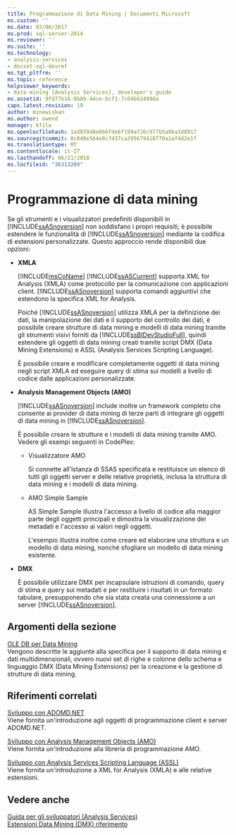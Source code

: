 ```yaml
---
title: Programmazione di Data Mining | Documenti Microsoft
ms.custom: ''
ms.date: 03/06/2017
ms.prod: sql-server-2014
ms.reviewer: ''
ms.suite: ''
ms.technology:
- analysis-services
- docset-sql-devref
ms.tgt_pltfrm: ''
ms.topic: reference
helpviewer_keywords:
- data mining [Analysis Services], developer's guide
ms.assetid: 9fd77b16-0b89-44ce-bcf1-7c04b62499da
caps.latest.revision: 19
author: minewiskan
ms.author: owend
manager: kfile
ms.openlocfilehash: 1ad8f0d8e066fde6f199af26c977b5a9ba3d8917
ms.sourcegitcommit: 8c040e5b4e8c7d37ca295679410770a1af4d2e1f
ms.translationtype: MT
ms.contentlocale: it-IT
ms.lasthandoff: 06/21/2018
ms.locfileid: "36313289"
---
```

# <a name="data-mining-programming"></a>Programmazione di data mining
  Se gli strumenti e i visualizzatori predefiniti disponibili in [!INCLUDE[ssASnoversion](../../includes/ssasnoversion-md.md)] non soddisfano i propri requisiti, è possibile estendere le funzionalità di [!INCLUDE[ssASnoversion](../../includes/ssasnoversion-md.md)] mediante la codifica di estensioni personalizzate. Questo approccio rende disponibili due opzioni:  
  
-   **XMLA**  
  
     [!INCLUDE[msCoName](../../includes/msconame-md.md)] [!INCLUDE[ssASCurrent](../../includes/ssascurrent-md.md)] supporta XML for Analysis (XMLA) come protocollo per la comunicazione con applicazioni client. [!INCLUDE[ssASnoversion](../../includes/ssasnoversion-md.md)] supporta comandi aggiuntivi che estendono la specifica XML for Analysis.  
  
     Poiché [!INCLUDE[ssASnoversion](../../includes/ssasnoversion-md.md)] utilizza XMLA per la definizione dei dati, la manipolazione dei dati e il supporto del controllo dei dati, è possibile creare strutture di data mining e modelli di data mining tramite gli strumenti visivi forniti da [!INCLUDE[ssBIDevStudioFull](../../includes/ssbidevstudiofull-md.md)], quindi estendere gli oggetti di data mining creati tramite script DMX (Data Mining Extensions) e ASSL (Analysis Services Scripting Language).  
  
     È possibile creare e modificare completamente oggetti di data mining negli script XMLA ed eseguire query di stima sui modelli a livello di codice dalle applicazioni personalizzate.  
  
-   **Analysis Management Objects (AMO)**  
  
     [!INCLUDE[ssASnoversion](../../includes/ssasnoversion-md.md)] include inoltre un framework completo che consente ai provider di data mining di terze parti di integrare gli oggetti di data mining in [!INCLUDE[ssASnoversion](../../includes/ssasnoversion-md.md)].  
  
     È possibile creare le strutture e i modelli di data mining tramite AMO. Vedere gli esempi seguenti in CodePlex:  
  
    -   Visualizzatore AMO  
  
         Si connette all'istanza di SSAS specificata e restituisce un elenco di tutti gli oggetti server e delle relative proprietà, inclusa la struttura di data mining e i modelli di data mining.  
  
    -   AMO Simple Sample  
  
         AS Simple Sample illustra l'accesso a livello di codice alla maggior parte degli oggetti principali e dimostra la visualizzazione dei metadati e l'accesso ai valori negli oggetti.  
  
         L'esempio illustra inoltre come creare ed elaborare una struttura e un modello di data mining, nonché sfogliare un modello di data mining esistente.  
  
-   **DMX**  
  
     È possibile utilizzare DMX per incapsulare istruzioni di comando, query di stima e query sui metadati e per restituire i risultati in un formato tabulare, presupponendo che sia stata creata una connessione a un server [!INCLUDE[ssASnoversion](../../includes/ssasnoversion-md.md)].  
  
## <a name="in-this-section"></a>Argomenti della sezione  
 [OLE DB per Data Mining](../../../2014/analysis-services/dev-guide/ole-db-for-data-mining.md)  
 Vengono descritte le aggiunte alla specifica per il supporto di data mining e dati multidimensionali, ovvero nuovi set di righe e colonne dello schema e linguaggio DMX (Data Mining Extensions) per la creazione e la gestione di strutture di data mining.  
  
## <a name="related-reference"></a>Riferimenti correlati  
 [Sviluppo con ADOMD.NET](../multidimensional-models/adomd-net/developing-with-adomd-net.md)  
 Viene fornita un'introduzione agli oggetti di programmazione client e server ADOMD.NET.  
  
 [Sviluppo con Analysis Management Objects &#40;AMO&#41;](../multidimensional-models/analysis-management-objects/developing-with-analysis-management-objects-amo.md)  
 Viene fornita un'introduzione alla libreria di programmazione AMO.  
  
 [Sviluppo con Analysis Services Scripting Language &#40;ASSL&#41;](../multidimensional-models/scripting-language-assl/developing-with-analysis-services-scripting-language-assl.md)  
 Viene fornita un'introduzione a XML for Analysis (XMLA) e alle relative estensioni.  
  
## <a name="see-also"></a>Vedere anche  
 [Guida per gli sviluppatori &#40;Analysis Services&#41;](../analysis-services-developer-documentation.md)   
 [Estensioni Data Mining &#40;DMX&#41; riferimento](/sql/dmx/data-mining-extensions-dmx-reference)  
  
  
